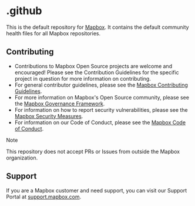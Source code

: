 # .github

This is the default repository for [Mapbox](https://www.mapbox.com). It contains the default community health files for all Mapbox repositories.

## Contributing

* Contributions to Mapbox Open Source projects are welcome and encouraged! Please see the Contribution Guidelines for the specific project in question for more information on contributing.
* For general contributor guidelines, please see the [Mapbox Contributing Guidelines](CONTRIBUTING.md).
* For more information on Mapbox's Open Source community, please see the [Mapbox Governance Framework](GOVERNANCE.md).
* For information on how to report security vulnerabilities, please see the [Mapbox Security Measures](SECURITY.md).
* For information on our Code of Conduct, please see the [Mapbox Code of Conduct](CODE_OF_CONDUCT.md).

> [!NOTE]
> This repository does not accept PRs or Issues from outside the Mapbox organization.

## Support

If you are a Mapbox customer and need support, you can visit our Support Portal at [support.mapbox.com](https://support.mapbox.com/).
